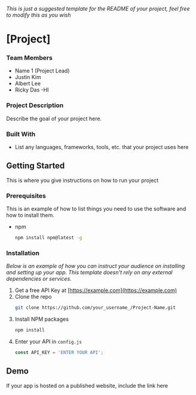 _This is just a suggested template for the README of your project, feel free to modify this as you wish_
# \[Project\]

### Team Members
- Name 1 (Project Lead)
- Justin Kim
- Albert Lee
- Ricky Das
-HI

### Project Description
Describe the goal of your project here.

### Built With
- List any languages, frameworks, tools, etc. that your project uses here

## Getting Started
This is where you give instructions on how to run your project

### Prerequisites

This is an example of how to list things you need to use the software and how to install them.
* npm
  ```sh
  npm install npm@latest -g
  ```

### Installation

_Below is an example of how you can instruct your audience on installing and setting up your app. This template doesn't rely on any external dependencies or services._

1. Get a free API Key at [https://example.com](https://example.com)
2. Clone the repo
   ```sh
   git clone https://github.com/your_username_/Project-Name.git
   ```
3. Install NPM packages
   ```sh
   npm install
   ```
4. Enter your API in `config.js`
   ```js
   const API_KEY = 'ENTER YOUR API';
   ```
## Demo
If your app is hosted on a published website, include the link here
